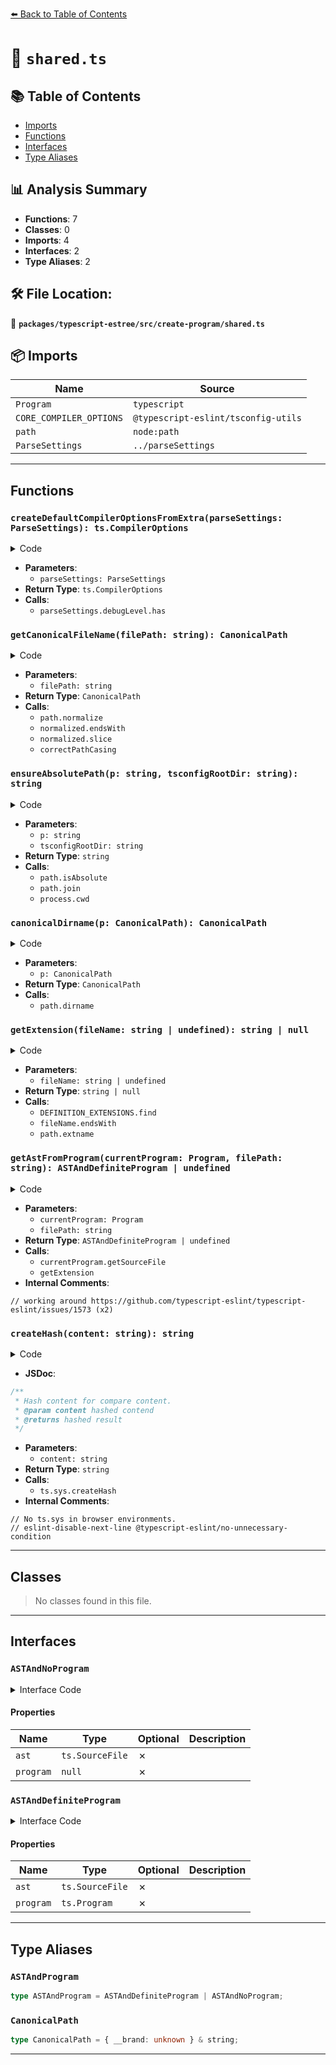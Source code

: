 [⬅️ Back to Table of Contents](../../../../index.md)

# 📄 `shared.ts`

## 📚 Table of Contents

- [Imports](#imports)
- [Functions](#functions)
- [Interfaces](#interfaces)
- [Type Aliases](#type-aliases)

## 📊 Analysis Summary

- **Functions**: 7
- **Classes**: 0
- **Imports**: 4
- **Interfaces**: 2
- **Type Aliases**: 2

## 🛠️ File Location:
📂 **`packages/typescript-estree/src/create-program/shared.ts`**

## 📦 Imports

| Name | Source |
|------|--------|
| `Program` | `typescript` |
| `CORE_COMPILER_OPTIONS` | `@typescript-eslint/tsconfig-utils` |
| `path` | `node:path` |
| `ParseSettings` | `../parseSettings` |


---

## Functions

### `createDefaultCompilerOptionsFromExtra(parseSettings: ParseSettings): ts.CompilerOptions`

<details><summary>Code</summary>

```ts
export function createDefaultCompilerOptionsFromExtra(
  parseSettings: ParseSettings,
): ts.CompilerOptions {
  if (parseSettings.debugLevel.has('typescript')) {
    return {
      ...DEFAULT_COMPILER_OPTIONS,
      extendedDiagnostics: true,
    };
  }

  return DEFAULT_COMPILER_OPTIONS;
}
```
</details>

- **Parameters**:
  - `parseSettings: ParseSettings`
- **Return Type**: `ts.CompilerOptions`
- **Calls**:
  - `parseSettings.debugLevel.has`
### `getCanonicalFileName(filePath: string): CanonicalPath`

<details><summary>Code</summary>

```ts
export function getCanonicalFileName(filePath: string): CanonicalPath {
  let normalized = path.normalize(filePath);
  if (normalized.endsWith(path.sep)) {
    normalized = normalized.slice(0, -1);
  }
  return correctPathCasing(normalized) as CanonicalPath;
}
```
</details>

- **Parameters**:
  - `filePath: string`
- **Return Type**: `CanonicalPath`
- **Calls**:
  - `path.normalize`
  - `normalized.endsWith`
  - `normalized.slice`
  - `correctPathCasing`
### `ensureAbsolutePath(p: string, tsconfigRootDir: string): string`

<details><summary>Code</summary>

```ts
export function ensureAbsolutePath(p: string, tsconfigRootDir: string): string {
  return path.isAbsolute(p)
    ? p
    : path.join(tsconfigRootDir || process.cwd(), p);
}
```
</details>

- **Parameters**:
  - `p: string`
  - `tsconfigRootDir: string`
- **Return Type**: `string`
- **Calls**:
  - `path.isAbsolute`
  - `path.join`
  - `process.cwd`
### `canonicalDirname(p: CanonicalPath): CanonicalPath`

<details><summary>Code</summary>

```ts
export function canonicalDirname(p: CanonicalPath): CanonicalPath {
  return path.dirname(p) as CanonicalPath;
}
```
</details>

- **Parameters**:
  - `p: CanonicalPath`
- **Return Type**: `CanonicalPath`
- **Calls**:
  - `path.dirname`
### `getExtension(fileName: string | undefined): string | null`

<details><summary>Code</summary>

```ts
function getExtension(fileName: string | undefined): string | null {
  if (!fileName) {
    return null;
  }

  return (
    DEFINITION_EXTENSIONS.find(definitionExt =>
      fileName.endsWith(definitionExt),
    ) ?? path.extname(fileName)
  );
}
```
</details>

- **Parameters**:
  - `fileName: string | undefined`
- **Return Type**: `string | null`
- **Calls**:
  - `DEFINITION_EXTENSIONS.find`
  - `fileName.endsWith`
  - `path.extname`
### `getAstFromProgram(currentProgram: Program, filePath: string): ASTAndDefiniteProgram | undefined`

<details><summary>Code</summary>

```ts
export function getAstFromProgram(
  currentProgram: Program,
  filePath: string,
): ASTAndDefiniteProgram | undefined {
  const ast = currentProgram.getSourceFile(filePath);

  // working around https://github.com/typescript-eslint/typescript-eslint/issues/1573
  const expectedExt = getExtension(filePath);
  const returnedExt = getExtension(ast?.fileName);
  if (expectedExt !== returnedExt) {
    return undefined;
  }

  return ast && { ast, program: currentProgram };
}
```
</details>

- **Parameters**:
  - `currentProgram: Program`
  - `filePath: string`
- **Return Type**: `ASTAndDefiniteProgram | undefined`
- **Calls**:
  - `currentProgram.getSourceFile`
  - `getExtension`
- **Internal Comments**:
```
// working around https://github.com/typescript-eslint/typescript-eslint/issues/1573 (x2)
```

### `createHash(content: string): string`

<details><summary>Code</summary>

```ts
export function createHash(content: string): string {
  // No ts.sys in browser environments.
  // eslint-disable-next-line @typescript-eslint/no-unnecessary-condition
  if (ts.sys?.createHash) {
    return ts.sys.createHash(content);
  }
  return content;
}
```
</details>

- **JSDoc**:
```ts
/**
 * Hash content for compare content.
 * @param content hashed contend
 * @returns hashed result
 */
```

- **Parameters**:
  - `content: string`
- **Return Type**: `string`
- **Calls**:
  - `ts.sys.createHash`
- **Internal Comments**:
```
// No ts.sys in browser environments.
// eslint-disable-next-line @typescript-eslint/no-unnecessary-condition
```


---

## Classes

> No classes found in this file.


---

## Interfaces

### `ASTAndNoProgram`

<details><summary>Interface Code</summary>

```ts
export interface ASTAndNoProgram {
  ast: ts.SourceFile;
  program: null;
}
```
</details>

#### Properties

| Name | Type | Optional | Description |
|------|------|----------|-------------|
| `ast` | `ts.SourceFile` | ✗ |  |
| `program` | `null` | ✗ |  |

### `ASTAndDefiniteProgram`

<details><summary>Interface Code</summary>

```ts
export interface ASTAndDefiniteProgram {
  ast: ts.SourceFile;
  program: ts.Program;
}
```
</details>

#### Properties

| Name | Type | Optional | Description |
|------|------|----------|-------------|
| `ast` | `ts.SourceFile` | ✗ |  |
| `program` | `ts.Program` | ✗ |  |


---

## Type Aliases

### `ASTAndProgram`

```ts
type ASTAndProgram = ASTAndDefiniteProgram | ASTAndNoProgram;
```

### `CanonicalPath`

```ts
type CanonicalPath = { __brand: unknown } & string;
```


---
